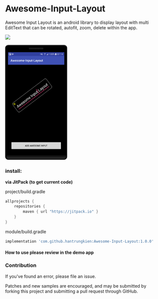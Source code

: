 # Awesome-Input-Layout
Awesome Input Layout is an android library to display layout with multi EditText that can be rotated, autofit, zoom, delete within the app.

[![](https://jitpack.io/v/hantrungkien/Awesome-Input-Layout.svg)](https://jitpack.io/#hantrungkien/Awesome-Input-Layout)

<a><img src="./image/screenshot.png" width="200"></a>

### install:

**via JitPack (to get current code)**

project/build.gradle
````gradle
allprojects {
    repositories {
        maven { url "https://jitpack.io" }
    }
}
````
module/build.gradle
````gradle
implementation 'com.github.hantrungkien:Awesome-Input-Layout:1.0.0'
````

#### How to use please review in the demo app

### Contribution

If you've found an error, please file an issue.

Patches and new samples are encouraged, and may be submitted by forking this project and submitting a pull request through GitHub.
